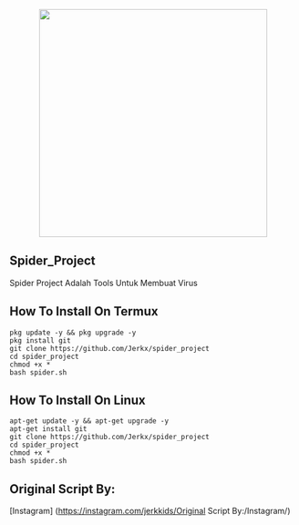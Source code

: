 <p align="center">
  <img src="https://i.imgur.com/S1gpCwG.png" width=400/>
 </p>      



## Spider_Project
Spider Project Adalah Tools Untuk Membuat Virus

## How To Install On Termux
```
pkg update -y && pkg upgrade -y
pkg install git
git clone https://github.com/Jerkx/spider_project
cd spider_project
chmod +x *
bash spider.sh
```

## How To Install On Linux
```
apt-get update -y && apt-get upgrade -y
apt-get install git
git clone https://github.com/Jerkx/spider_project
cd spider_project
chmod +x *
bash spider.sh
```

## Original Script By:
[Instagram]
(https://instagram.com/jerkkids/Original Script By:/Instagram/) 
